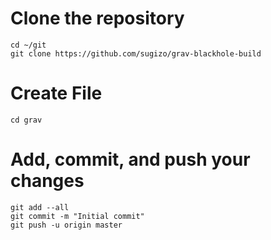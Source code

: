 # Clone the repository
	cd ~/git
	git clone https://github.com/sugizo/grav-blackhole-build

# Create File
	cd grav

# Add, commit, and push your changes
	git add --all
	git commit -m "Initial commit"
	git push -u origin master
